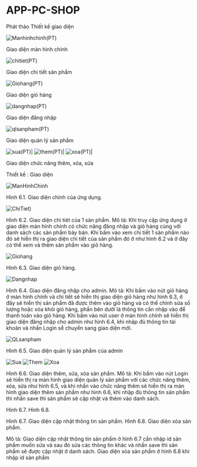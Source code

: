 # APP-PC-SHOP

Phát thảo Thiết kế giao diện


![Manhinhchinh(PT)](https://github.com/LGTBLACK/APP-PC-SHOP/assets/129674257/7a58e625-409a-4412-9378-a09ed622760f)


Giao diện màn hình chính

![chitiet(PT)](https://github.com/LGTBLACK/APP-PC-SHOP/assets/129674257/39ba99e0-408f-4ed5-b308-2912e4e6c80c)


Giao diện chi tiết sản phẩm


![Giohang(PT)](https://github.com/LGTBLACK/APP-PC-SHOP/assets/129674257/41733528-9b4d-48b6-99af-6d1ea6103cc5)


Giao diện giỏ hàng

![dangnhap(PT)](https://github.com/LGTBLACK/APP-PC-SHOP/assets/129674257/2fa7dc96-28d5-4c1b-8940-fd168c797fdb)


Giao diện đăng nhập

![qlsanpham(PT)](https://github.com/LGTBLACK/APP-PC-SHOP/assets/129674257/7c6f3656-0204-4e67-9bf6-4dd22701ace7)


Giao diện quản lý sản phẩm

![sua(PT)](https://github.com/LGTBLACK/APP-PC-SHOP/assets/129674257/07ae695e-168f-46c1-b7c8-53864ed246ba)|
![them(PT)](https://github.com/LGTBLACK/APP-PC-SHOP/assets/129674257/eb71b5c2-489c-44c6-ae89-e511caad2bb0)|
![xoa(PT)](https://github.com/LGTBLACK/APP-PC-SHOP/assets/129674257/a6d4f4a6-a9be-462e-b37d-aeff55bb410a)|


Giao diện chức năng thêm, xóa, sửa


Thiết kế :
Giao diện

![ManHinhChinh](https://github.com/LGTBLACK/APP-PC-SHOP/assets/129674257/130790e6-7e39-4f31-9a81-8457da6e6c79)


Hình 6.1. Giao diện chính của ứng dụng.

![ChiTiet)](https://github.com/LGTBLACK/APP-PC-SHOP/assets/129674257/1951a367-879c-46f5-a149-311b24d259cc)

Hình 6.2. Giao diện chi tiét của 1 sản phẩm.
Mô tả: Khi truy cập ứng dụng ở giao diện màn hình chính có chức năng đăng nhập và giỏ hàng cùng với danh sách các sản phẩm bày bán. 
Khi bấm vào xem chi tiết 1 sản phẩm nào đó sẽ hiển thị ra giao diện chi tiết của sản phẩm đó ở như hình 6.2 và ở đây có thể xem và 
thêm sản phẩm vào giỏ hàng.

![Giohang](https://github.com/LGTBLACK/APP-PC-SHOP/assets/129674257/317de6ba-6ac9-43ba-b7c0-681d3aa2ce04)

Hình 6.3. Giao diện giỏ hàng.

![Dangnhap](https://github.com/LGTBLACK/APP-PC-SHOP/assets/129674257/33a248c4-b36f-4f3a-8bf9-b13cb4772da0)

Hình 6.4. Giao diện đăng nhập cho admin.
Mô tả: Khi bấm vào nút giỏ hàng ở màn hình chính và chi tiết sẽ hiển thị giao diện giỏ hàng như hình 6.3, ở đây sẽ hiển thị sản phẩm 
đã được thêm vào giỏ hàng và có thể chỉnh sửa số lượng hoặc xóa khỏi giỏ hàng, phần bên dưới là thông tin cần nhập vào để thanh toán 
vào giỏ hàng. Khi bấm vào nút user ở màn hình chính sẽ hiển thị giao diện đăng nhập cho admin như hình 6.4, khi nhập đủ thông tin tài 
khoản và nhấn Login sễ chuyển sang giao diện mới.


![QLsanpham](https://github.com/LGTBLACK/APP-PC-SHOP/assets/129674257/4d34d201-10b3-4300-acc3-33af2ac5c848)


Hình 6.5. Giao diện quản lý sản phẩm của admin

![Sua](https://github.com/LGTBLACK/APP-PC-SHOP/assets/129674257/51e978dc-dc19-4f81-ba64-a26d1c137773)
![Them](https://github.com/LGTBLACK/APP-PC-SHOP/assets/129674257/f3cf026e-b9b7-4170-84bf-1cac5f273dff)
![Xoa](https://github.com/LGTBLACK/APP-PC-SHOP/assets/129674257/c7b38031-e626-46fc-b165-8a58dc4a36d0)

Hình 6.6. Giao diện thêm, sửa, xóa sản phẩm.
Mô tả: Khi bấm vào nút Login sẽ hiển thị ra màn hình giao diện quản lý sản phẩm với các chức năng thêm, xóa, sửa như hình 6.5, và khi
nhấn vào chức năng thêm sẽ hiển thị ra màn hình giao diện thêm sản phẩm như hình 6.6, khi nhập đủ thông tin sản phẩm thì nhấn save thì
sản phẩm sẽ cập nhật và thêm vào danh sách.




Hình 6.7.						Hình 6.8.

Hình 6.7. Giao diện cập nhật thông tin sản phẩm.
Hình 6.8. Giao diện xóa sản phẩm.

Mô tả: Giao diện cập nhật thông tin sản phẩm ở hình 6.7 cần nhập id sản phẩm muốn sửa và  sau đó sửa các thông tin khác và nhấn save
thì sản phẩm sẽ được cập nhật ở danh sách. Giao diện xóa sản phẩm ở hình 6.8 khi nhập id sản phẩm
